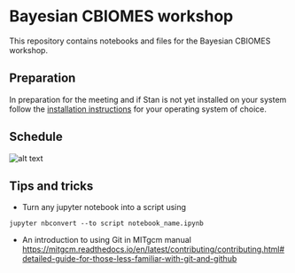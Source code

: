 # Bayesian CBIOMES workshop

This repository contains notebooks and files for the Bayesian CBIOMES workshop.

## Preparation

In preparation for the meeting and if Stan is not yet installed on your system follow the [installation instructions](installation/) for your operating system of choice.

## Schedule

![alt text](https://github.com/jpmattern/bayesian_cbiomes/blob/master/schedule.png)

## Tips and tricks

 * Turn any jupyter notebook into a script using
 ```
 jupyter nbconvert --to script notebook_name.ipynb
 ```

 * An introduction to using Git in MITgcm manual
   https://mitgcm.readthedocs.io/en/latest/contributing/contributing.html#detailed-guide-for-those-less-familiar-with-git-and-github

